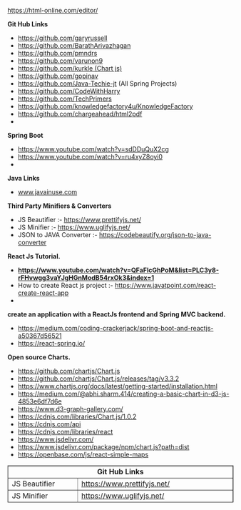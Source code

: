 <p><a href="https://html-online.com/editor/" rel="nofollow">https://html-online.com/editor/</a></p>
<p><strong>Git Hub Links</strong></p>
<ul>
<li><a href="https://github.com/garyrussell">https://github.com/garyrussell</a></li>
<li><a href="https://github.com/BarathArivazhagan">https://github.com/BarathArivazhagan</a></li>
<li><a href="https://github.com/pmndrs">https://github.com/pmndrs</a></li>
<li><a href="https://github.com/varunon9">https://github.com/varunon9</a></li>
<li><a href="https://github.com/kurkle">https://github.com/kurkle (Chart js)</a></li>
<li><a href="https://github.com/gopinav">https://github.com/gopinav</a></li>
<li><a href="https://github.com/Java-Techie-jt">https://github.com/Java-Techie-jt</a> (All Spring Projects)</li>
<li><a href="https://github.com/CodeWithHarry">https://github.com/CodeWithHarry</a></li>
<li><a href="https://github.com/TechPrimers">https://github.com/TechPrimers</a></li>
<li><a href="https://github.com/knowledgefactory4u/KnowledgeFactory">https://github.com/knowledgefactory4u/KnowledgeFactory</a></li>
<li><a href="https://github.com/chargeahead/html2pdf">https://github.com/chargeahead/html2pdf</a></li>
<li>&nbsp;</li>
</ul>
<p><strong>Spring Boot</strong></p>
<ul>
<li><a href="https://www.youtube.com/watch?v=sdDDuQuX2cg">https://www.youtube.com/watch?v=sdDDuQuX2cg</a></li>
<li><a href="https://www.youtube.com/watch?v=ru4xyZ8oyi0">https://www.youtube.com/watch?v=ru4xyZ8oyi0</a></li>
<li>&nbsp;</li>
</ul>
<p><strong>Java Links</strong></p>
<ul>
<li><a href="https://www.javainuse.com/">www.javainuse.com</a></li>
</ul>
<p><strong>Third Party Minifiers &amp; Converters</strong></p>
<ul>
<li>JS Beautifier :- <a href="https://www.prettifyjs.net/">https://www.prettifyjs.net/</a></li>
<li>JS Minifier :-&nbsp;<a href="https://www.uglifyjs.net/">https://www.uglifyjs.net/</a></li>
<li>JSON to JAVA Converter :- <a href="https://codebeautify.org/json-to-java-converter">https://codebeautify.org/json-to-java-converter</a></li>
</ul>
<p><strong>React Js Tutorial.</strong></p>
<ul>
<li><strong><a href="https://www.youtube.com/watch?v=QFaFIcGhPoM&amp;list=PLC3y8-rFHvwgg3vaYJgHGnModB54rxOk3&amp;index=1">https://www.youtube.com/watch?v=QFaFIcGhPoM&amp;list=PLC3y8-rFHvwgg3vaYJgHGnModB54rxOk3&amp;index=1</a></strong></li>
<li>How to create React js project :- <a href="https://www.javatpoint.com/react-create-react-app">https://www.javatpoint.com/react-create-react-app</a></li>
<li>&nbsp;</li>
</ul>
<p><strong>create an application with a ReactJs frontend and Spring MVC backend.</strong></p>
<ul>
<li><a href="https://medium.com/coding-crackerjack/spring-boot-and-reactjs-a50367d56521" rel="nofollow">https://medium.com/coding-crackerjack/spring-boot-and-reactjs-a50367d56521</a></li>
<li><a href="https://react-spring.io/" rel="nofollow">https://react-spring.io/</a></li>
</ul>
<p><strong>Open source Charts.</strong></p>
<ul>
<li><a href="https://github.com/chartjs/Chart.js">https://github.com/chartjs/Chart.js</a></li>
<li><a href="https://github.com/chartjs/Chart.js/releases/tag/v3.3.2">https://github.com/chartjs/Chart.js/releases/tag/v3.3.2</a></li>
<li><a href="https://www.chartjs.org/docs/latest/getting-started/installation.html" rel="nofollow">https://www.chartjs.org/docs/latest/getting-started/installation.html</a></li>
<li><a href="https://medium.com/@abhi.sharm.414/creating-a-basic-chart-in-d3-js-4853e6df7d6e" rel="nofollow">https://medium.com/@abhi.sharm.414/creating-a-basic-chart-in-d3-js-4853e6df7d6e</a></li>
<li><a href="https://www.d3-graph-gallery.com/" rel="nofollow">https://www.d3-graph-gallery.com/</a></li>
<li><a href="https://cdnjs.com/libraries/Chart.js/1.0.2" rel="nofollow">https://cdnjs.com/libraries/Chart.js/1.0.2</a></li>
<li><a href="https://cdnjs.com/api" rel="nofollow">https://cdnjs.com/api</a></li>
<li><a href="https://cdnjs.com/libraries/react" rel="nofollow">https://cdnjs.com/libraries/react</a></li>
<li><a href="https://www.jsdelivr.com/" rel="nofollow">https://www.jsdelivr.com/</a></li>
<li><a href="https://www.jsdelivr.com/package/npm/chart.js?path=dist" rel="nofollow">https://www.jsdelivr.com/package/npm/chart.js?path=dist</a></li>
<li><a href="https://openbase.com/js/react-simple-maps" rel="nofollow">https://openbase.com/js/react-simple-maps</a></li>
</ul>
<table style="height: 83px; width: 100.525%; border-collapse: collapse; margin-left: auto; margin-right: auto;" border="1">
<tbody>
<tr style="height: 15px;">
<td style="width: 66.6666%; height: 15px; text-align: center;" colspan="2"><strong>Git Hub Links</strong></td>
</tr>
<tr style="height: 17px;">
<td style="width: 21.4865%; height: 17px;">JS Beautifier</td>
<td style="width: 45.1801%; height: 17px;"><a href="https://www.prettifyjs.net/" rel="nofollow">https://www.prettifyjs.net/</a></td>
</tr>
<tr style="height: 17px;">
<td style="width: 21.4865%; height: 17px;">JS Minifier</td>
<td style="width: 45.1801%; height: 17px;"><a href="https://www.uglifyjs.net/" rel="nofollow">https://www.uglifyjs.net/</a></td>
</tr>
<tr style="height: 17px;">
<td style="width: 21.4865%; height: 17px;">JSON to JAVA Converter</td>
<td style="width: 45.1801%; height: 17px;"><a href="https://codebeautify.org/json-to-java-converter" rel="nofollow">https://codebeautify.org/json-to-java-converter</a></td>
</tr>
<tr style="height: 17px;">
<td style="width: 21.4865%; height: 17px;">&nbsp;</td>
<td style="width: 45.1801%; height: 17px;">&nbsp;</td>
</tr>
</tbody>
</table>
